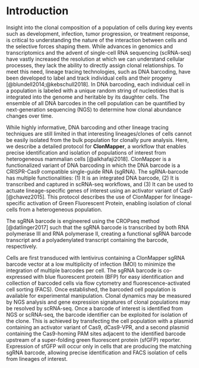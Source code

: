 # Introduction

Insight into the clonal composition of a population of cells during key events
such as development, infection, tumor progression, or treatment response,
is critical to understanding the nature of the interaction between cells
and the selective forces shaping them.
While advances in genomics and transcriptomics and the advent
of single-cell RNA sequencing (scRNA-seq) have vastly increased
the resolution at which we can understand cellular processes,
they lack the ability to directly assign clonal relationships.
To meet this need, lineage tracing technologies, such as DNA barcoding,
have been developed to label and track individual cells and their progeny [@blundell2014;@kebschull2018].
In DNA barcoding, each individual cell in a population is labeled
with a unique random string of nucleotides that is integrated
into the genome and heritable by its daughter cells.
The ensemble of all DNA barcodes in the cell population can be quantified
by next-generation sequencing (NGS) to determine
how clonal abundance changes over time.

While highly informative, DNA barcoding and other lineage tracing techniques
are still limited in that interesting lineages/clones of cells cannot be easily
isolated from the bulk population for clonally pure analysis.
Here, we describe a detailed protocol for **ClonMapper**,
a workflow that enables precise identification and isolation
of populations of interest from heterogeneous mammalian cells [@alkhafaji2018].
ClonMapper is a functionalized variant of DNA barcoding in which the DNA barcode
is a CRISPR-Cas9 compatible single-guide RNA (sgRNA).
The sgRNA-barcode has multiple functionalities: (1) It is an integrated DNA barcode,
(2) It is transcribed and captured in scRNA-seq workflows, and
(3) It can be used to actuate lineage-specific genes of interest using
an activator variant of Cas9 [@chavez2015].
This protocol describes the use of ClonMapper
for lineage-specific activation of Green Fluorescent Protein,
enabling isolation of clonal cells from a heterogeneous population.

The sgRNA barcode is engineered using the CROPseq method [@datlinger2017] such
that the sgRNA barcode is transcribed by both RNA polymerase III and
RNA polymerase II, creating a functional sgRNA barcode transcript and a
polyadenylated transcript containing the barcode, respectively.

Cells are first transduced with lentivirus containing
a ClonMapper sgRNA barcode vector at a low multiplicity of infection (MOI)
to minimize the integration of multiple barcodes per cell.
The sgRNA barcode is co-expressed with blue fluorescent protein (BFP)
for easy identification and collection of barcoded cells via flow cytometry
and fluorescence-activated cell sorting (FACS).
Once established, the barcoded cell population is available for experimental manipulation.
Clonal dynamics may be measured by NGS analysis and gene expression signatures
of clonal populations may be resolved by scRNA-seq. Once a barcode of interest
is identified from NGS or scRNA-seq, the barcode identifier can be exploited
for isolation of the clone.
This is achieved by transfecting the cell population with a plasmid containing
an activator variant of Cas9, dCas9-VPR, and a second plasmid containing the
Cas9-homing PAM sites adjacent to the identified barcode upstream of a super-folding green
fluorescent protein (sfGFP) reporter.
Expression of sfGFP will occur only in cells that are producing the matching
sgRNA barcode, allowing precise identification and FACS isolation of cells
from lineages of interest.
